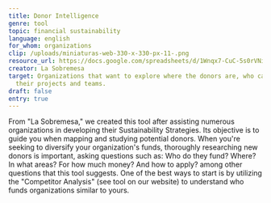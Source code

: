 ```yaml
---
title: Donor Intelligence
genre: tool
topic: financial sustainability
language: english
for_whom: organizations
clip: /uploads/miniaturas-web-330-x-330-px-11-.png
resource_url: https://docs.google.com/spreadsheets/d/1Wnqx7-CuC-5s0rVNitA_dYU5vLXttM5md1bANGvmj8c/edit#gid=653417535
creator: La Sobremesa
target: Organizations that want to explore where the donors are, who can finance
  their projects and teams.
draft: false
entry: true
---
```

<!--StartFragment-->

From "La Sobremesa," we created this tool after assisting numerous organizations in developing their Sustainability Strategies. Its objective is to guide you when mapping and studying potential donors. When you're seeking to diversify your organization's funds, thoroughly researching new donors is important, asking questions such as: Who do they fund? Where? In what areas? For how much money? And how to apply? among other questions that this tool suggests. One of the best ways to start is by utilizing the "Competitor Analysis" (see tool on our website) to understand who funds organizations similar to yours.

<!--EndFragment-->